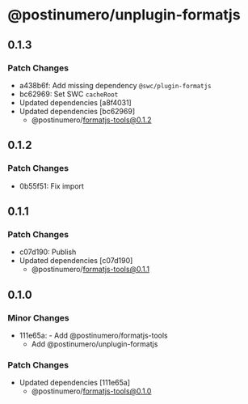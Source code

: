# @postinumero/unplugin-formatjs

## 0.1.3

### Patch Changes

- a438b6f: Add missing dependency `@swc/plugin-formatjs`
- bc62969: Set SWC `cacheRoot`
- Updated dependencies [a8f4031]
- Updated dependencies [bc62969]
  - @postinumero/formatjs-tools@0.1.2

## 0.1.2

### Patch Changes

- 0b55f51: Fix import

## 0.1.1

### Patch Changes

- c07d190: Publish
- Updated dependencies [c07d190]
  - @postinumero/formatjs-tools@0.1.1

## 0.1.0

### Minor Changes

- 111e65a: - Add @postinumero/formatjs-tools
  - Add @postinumero/unplugin-formatjs

### Patch Changes

- Updated dependencies [111e65a]
  - @postinumero/formatjs-tools@0.1.0
